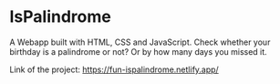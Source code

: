 # IsPalindrome

A Webapp built with HTML, CSS and JavaScript. Check whether your birthday is a palindrome or not? Or by how many days you missed it.

Link of the project: https://fun-ispalindrome.netlify.app/
